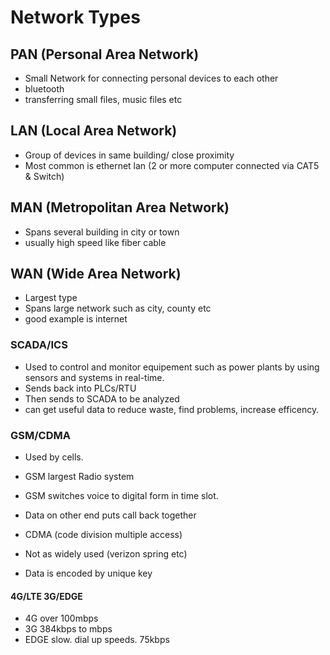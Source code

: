 # Network Types

## PAN (Personal Area Network)

- Small Network for connecting personal devices to each other
- bluetooth
- transferring small files, music files etc

## LAN (Local Area Network)

- Group of devices in same building/ close proximity
- Most common is ethernet lan (2 or more computer connected via CAT5 & Switch)

## MAN (Metropolitan Area Network)

- Spans several building in city or town
- usually high speed like fiber cable

## WAN (Wide Area Network)

- Largest type
- Spans large network such as city, county etc 
- good example is internet


### SCADA/ICS

- Used to control and monitor equipement such as power plants by using sensors and systems in real-time.
- Sends back into PLCs/RTU
- Then sends to SCADA to be analyzed
- can get useful data to reduce waste, find problems, increase efficency. 

### GSM/CDMA

- Used by cells.
- GSM largest Radio system 
- GSM switches voice to digital form in time slot. 
- Data on other end puts call back together

- CDMA (code division multiple access)
- Not as widely used (verizon spring etc)
- Data is encoded by unique key

#### 4G/LTE  3G/EDGE

- 4G over 100mbps
- 3G 384kbps to mbps
- EDGE slow. dial up speeds. 75kbps